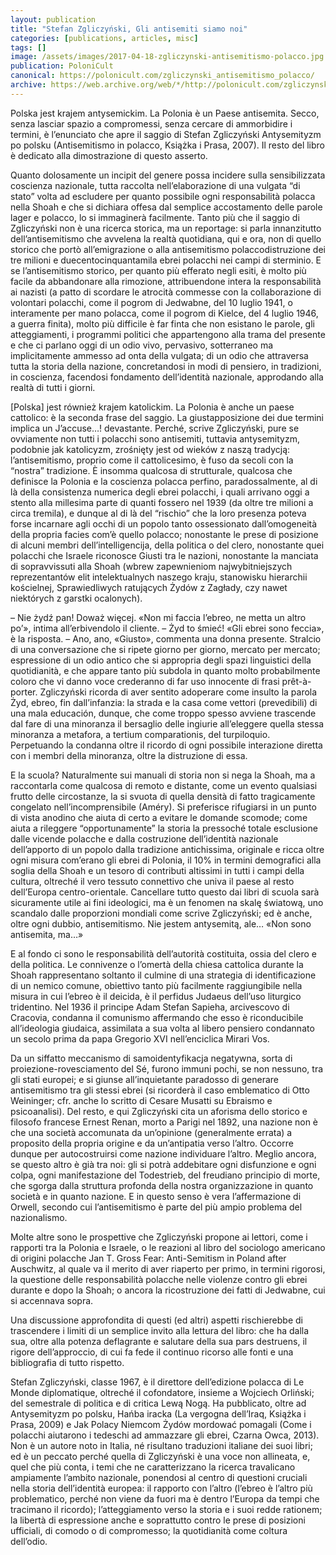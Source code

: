 ```yaml
---
layout: publication
title: "Stefan Zgliczyński, Gli antisemiti siamo noi"
categories: [publications, articles, misc]
tags: []
image: /assets/images/2017-04-18-zgliczynski-antisemitismo-polacco.jpg
publication: PoloniCult
canonical: https://polonicult.com/zgliczynski_antisemitismo_polacco/
archive: https://web.archive.org/web/*/http://polonicult.com/zgliczynski_antisemitismo_polacco/
---
```


Polska jest krajem antysemickim. La Polonia è un Paese antisemita. Secco, senza lasciar spazio a compromessi, senza cercare di ammorbidire i termini, è l’enunciato che apre il saggio di Stefan Zgliczyński Antysemityzm po polsku (Antisemitismo in polacco, Książka i Prasa, 2007). Il resto del libro è dedicato alla dimostrazione di questo asserto.

Quanto dolosamente un incipit del genere possa incidere sulla sensibilizzata coscienza nazionale, tutta raccolta nell’elaborazione di una vulgata “di stato” volta ad escludere per quanto possibile ogni responsabilità polacca nella Shoah e che si dichiara offesa dal semplice accostamento delle parole lager e polacco, lo si immaginerà facilmente. Tanto più che il saggio di Zgliczyński non è una ricerca storica, ma un reportage: si parla innanzitutto dell’antisemitismo che avvelena la realtà quotidiana, qui e ora, non di quello storico che portò all’emigrazione o alla antisemitismo polaccodistruzione dei tre milioni e duecentocinquantamila ebrei polacchi nei campi di sterminio. E se l’antisemitismo storico, per quanto più efferato negli esiti, è molto più facile da abbandonare alla rimozione, attribuendone intera la responsabilità ai nazisti (a patto di scordare le atrocità commesse con la collaborazione di volontari polacchi, come il pogrom di Jedwabne, del 10 luglio 1941, o interamente per mano polacca, come il pogrom di Kielce, del 4 luglio 1946, a guerra finita), molto più difficile è far finta che non esistano le parole, gli atteggiamenti, i programmi politici che appartengono alla trama del presente e che ci parlano oggi di un odio vivo, pervasivo, sotterraneo ma implicitamente ammesso ad onta della vulgata; di un odio che attraversa tutta la storia della nazione, concretandosi in modi di pensiero, in tradizioni, in coscienza, facendosi fondamento dell’identità nazionale, approdando alla realtà di tutti i giorni.

[Polska] jest również krajem katolickim. La Polonia è anche un paese cattolico: è la seconda frase del saggio. La giustapposizione dei due termini implica un J’accuse…! devastante. Perché, scrive Zgliczyński, pure se ovviamente non tutti i polacchi sono antisemiti, tuttavia antysemityzm, podobnie jak katolicyzm, zrośnięty jest od wieków z naszą tradycją: l’antisemitismo, proprio come il cattolicesimo, è fuso da secoli con la “nostra” tradizione. È insomma qualcosa di strutturale, qualcosa che definisce la Polonia e la coscienza polacca perfino, paradossalmente, al di là della consistenza numerica degli ebrei polacchi, i quali arrivano oggi a stento alla millesima parte di quanti fossero nel 1939 (da oltre tre milioni a circa tremila), e dunque al di là del “rischio” che la loro presenza poteva forse incarnare agli occhi di un popolo tanto ossessionato dall’omogeneità della propria facies com’è quello polacco; nonostante le prese di posizione di alcuni membri dell’intelligencija, della politica o del clero, nonostante quei polacchi che Israele riconosce Giusti tra le nazioni, nonostante la manciata di sopravvissuti alla Shoah (wbrew zapewnieniom najwybitniejszych reprezentantów elit intelektualnych naszego kraju, stanowisku hierarchii kościelnej, Sprawiedliwych ratujących Żydów z Zagłady, czy nawet niektórych z garstki ocalonych).

– Nie żydź pan! Doważ więcej. «Non mi faccia l’ebreo, ne metta un altro po’», intima all’erbivendolo il cliente. – Żyd to śmieć! «Gli ebrei sono feccia», è la risposta. – Ano, ano, «Giusto», commenta una donna presente. Stralcio di una conversazione che si ripete giorno per giorno, mercato per mercato; espressione di un odio antico che si appropria degli spazi linguistici della quotidianità, e che appare tanto più subdola in quanto molto probabilmente coloro che vi danno voce crederanno di far uso innocente di frasi prêt-à-porter. Zgliczyński ricorda di aver sentito adoperare come insulto la parola Żyd, ebreo, fin dall’infanzia: la strada e la casa come vettori (prevedibili) di una mala educación, dunque, che come troppo spesso avviene trascende dal fare di una minoranza il bersaglio delle ingiurie all’eleggere quella stessa minoranza a metafora, a tertium comparationis, del turpiloquio. Perpetuando la condanna oltre il ricordo di ogni possibile interazione diretta con i membri della minoranza, oltre la distruzione di essa.

E la scuola? Naturalmente sui manuali di storia non si nega la Shoah, ma a raccontarla come qualcosa di remoto e distante, come un evento qualsiasi frutto delle circostanze, la si svuota di quella densità di fatto tragicamente congelato nell’incomprensibile (Améry). Si preferisce rifugiarsi in un punto di vista anodino che aiuta di certo a evitare le domande scomode; come aiuta a rileggere “opportunamente” la storia la pressoché totale esclusione dalle vicende polacche e dalla costruzione dell’identità nazionale dell’apporto di un popolo dalla tradizione antichissima, originale e ricca oltre ogni misura com’erano gli ebrei di Polonia, il 10% in termini demografici alla soglia della Shoah e un tesoro di contributi altissimi in tutti i campi della cultura, oltreché il vero tessuto connettivo che univa il paese al resto dell’Europa centro-orientale. Cancellare tutto questo dai libri di scuola sarà sicuramente utile ai fini ideologici, ma è un fenomen na skalę światową, uno scandalo dalle proporzioni mondiali come scrive Zgliczyński; ed è anche, oltre ogni dubbio, antisemitismo. Nie jestem antysemitą, ale… «Non sono antisemita, ma…»

E  al fondo ci sono le responsabilità dell’autorità costituita, ossia del clero e della politica. Le connivenze o l’omertà della chiesa cattolica durante la Shoah rappresentano soltanto il culmine di una strategia di identificazione di un nemico comune, obiettivo tanto più facilmente raggiungibile nella misura in cui l’ebreo è il deicida, è il perfidus Judaeus dell’uso liturgico tridentino. Nel 1936 il principe Adam Stefan Sapieha, arcivescovo di Cracovia, condanna il comunismo affermando che esso è riconducibile all’ideologia giudaica, assimilata a sua volta al libero pensiero condannato un secolo prima da papa Gregorio XVI nell’enciclica Mirari Vos.

Da un siffatto meccanismo di samoidentyfikacja negatywna, sorta di proiezione-rovesciamento del Sé, furono immuni pochi, se non nessuno, tra gli stati europei; e si giunse all’inquietante paradosso di generare antisemitismo tra gli stessi ebrei (si ricorderà il caso emblematico di Otto Weininger; cfr. anche lo scritto di Cesare Musatti su Ebraismo e psicoanalisi). Del resto, e qui Zgliczyński cita un aforisma dello storico e filosofo francese Ernest Renan, morto a Parigi nel 1892, una nazione non è che una società accomunata da un’opinione (generalmente errata) a proposito della propria origine e da un’antipatia verso l’altro. Occorre dunque per autocostruirsi come nazione individuare l’altro. Meglio ancora, se questo altro è già tra noi: gli si potrà addebitare ogni disfunzione e ogni colpa, ogni manifestazione del Todestrieb, del freudiano principio di morte, che sgorga dalla struttura profonda della nostra organizzazione in quanto società e in quanto nazione. E in questo senso è vera l’affermazione di Orwell, secondo cui l’antisemitismo è parte del più ampio problema del nazionalismo.

Molte altre sono le prospettive che Zgliczyński propone ai lettori, come i rapporti tra la Polonia e Israele, o le reazioni al libro del sociologo americano di origini polacche Jan T. Gross Fear: Anti-Semitism in Poland after Auschwitz, al quale va il merito di aver riaperto per primo, in termini rigorosi, la questione delle responsabilità polacche nelle violenze contro gli ebrei durante e dopo la Shoah; o ancora la ricostruzione dei fatti di Jedwabne, cui si accennava sopra.

Una discussione approfondita di questi (ed altri) aspetti rischierebbe di trascendere i limiti di un semplice invito alla lettura del libro: che ha dalla sua, oltre alla potenza deflagrante e salutare della sua pars destruens, il rigore dell’approccio, di cui fa fede il continuo ricorso alle fonti e una bibliografia di tutto rispetto.

Stefan Zgliczyński, classe 1967, è il direttore dell’edizione polacca di Le Monde diplomatique, oltreché il cofondatore, insieme a Wojciech Orliński; del semestrale di politica e di critica Lewą Nogą. Ha pubblicato, oltre ad Antysemityzm po polsku, Hańba iracka (La vergogna dell’Iraq, Książka i Prasa, 2009) e Jak Polacy Niemcom Żydów mordować pomagali (Come i polacchi aiutarono i tedeschi ad ammazzare gli ebrei, Czarna Owca, 2013). Non è un autore noto in Italia, né risultano traduzioni italiane dei suoi libri; ed è un peccato perché quella di Zgliczyński è una voce non allineata, e, quel che più conta, i temi che ne caratterizzano la ricerca travalicano ampiamente l’ambito nazionale, ponendosi al centro di questioni cruciali nella storia dell’identità europea: il rapporto con l’altro (l’ebreo è l’altro più problematico, perché non viene da fuori ma è dentro l’Europa da tempi che tracimano il ricordo); l’atteggiamento verso la storia e i suoi redde rationem; la libertà di espressione anche e soprattutto contro le prese di posizioni ufficiali, di comodo o di compromesso; la quotidianità come coltura dell’odio.
